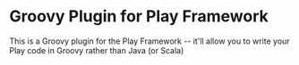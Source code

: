 Groovy Plugin for Play Framework
================================

This is a Groovy plugin for the Play Framework -- it'll allow you to write your Play code in Groovy rather than Java (or Scala)
